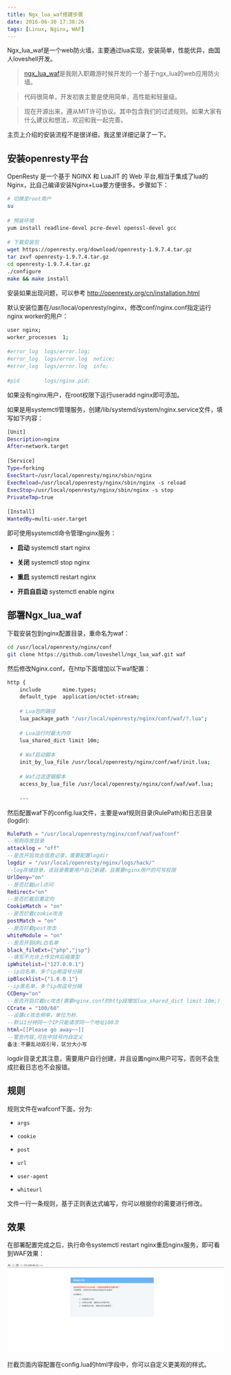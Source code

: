```yaml
---
title: Ngx_lua_waf搭建步骤
date: 2016-06-30 17:38:26
tags: [Linux, Nginx, WAF]
---
```


Ngx_lua_waf是一个web防火墙，主要通过lua实现，安装简单，性能优异，由国人loveshell开发。 
<!-- more -->
> [ngx_lua_waf](https://github.com/loveshell/ngx_lua_waf)是我刚入职趣游时候开发的一个基于ngx_lua的web应用防火墙。

> 代码很简单，开发初衷主要是使用简单，高性能和轻量级。

> 现在开源出来，遵从MIT许可协议。其中包含我们的过滤规则。如果大家有什么建议和想法，欢迎和我一起完善。

主页上介绍的安装流程不是很详细，我这里详细记录了一下。

## 安装openresty平台

OpenResty 是一个基于 NGINX 和 LuaJIT 的 Web 平台,相当于集成了lua的Nginx，比自己编译安装Nginx+Lua要方便很多。步骤如下：

```bash
# 切换至root用户
su

# 预装环境
yum install readline-devel pcre-devel openssl-devel gcc

# 下载安装包
wget https://openresty.org/download/openresty-1.9.7.4.tar.gz
tar zxvf openresty-1.9.7.4.tar.gz
cd openresty-1.9.7.4.tar.gz
./configure
make && make install 
```

安装如果出现问题，可以参考 http://openresty.org/cn/installation.html

默认安装位置在/usr/local/openresty/nginx，修改conf/nginx.conf指定运行nginx worker的用户：

```bash
user nginx;
worker_processes  1;

#error_log  logs/error.log;
#error_log  logs/error.log  notice;
#error_log  logs/error.log  info;

#pid        logs/nginx.pid;
```

如果没有nginx用户，在root权限下运行useradd nginx即可添加。

如果是用systemctl管理服务，创建/lib/systemd/system/nginx.service文件，填写如下内容：

```bash
[Unit]
Description=nginx
After=network.target

[Service]
Type=forking
ExecStart=/usr/local/openresty/nginx/sbin/nginx
ExecReload=/usr/local/openresty/nginx/sbin/nginx -s reload
ExecStop=/usr/local/openresty/nginx/sbin/nginx -s stop
PrivateTmp=true

[Install]
WantedBy=multi-user.target
```

即可使用systemctl命令管理nginx服务：

- **启动** systemctl start nginx

- **关闭** systemctl stop nginx

- **重启** systemctl restart nginx

- **开启自启动** systemctl enable nginx

## 部署Ngx_lua_waf

下载安装包到nginx配置目录，重命名为waf：

```bash
cd /usr/local/openresty/nginx/conf
git clone https://github.com/loveshell/ngx_lua_waf.git waf
```

然后修改Nginx.conf，在http下面增加以下waf配置：

```bash
http {
    include       mime.types;
    default_type  application/octet-stream;

    # Lua包的路径
    lua_package_path "/usr/local/openresty/nginx/conf/waf/?.lua";

    # Lua运行时最大内存
    lua_shared_dict limit 10m;

    # Waf启动脚本
    init_by_lua_file /usr/local/openresty/nginx/conf/waf/init.lua;

    # Waf过滤逻辑脚本
    access_by_lua_file /usr/local/openresty/nginx/conf/waf/waf.lua;

    ···
```

然后配置waf下的config.lua文件，主要是waf规则目录(RulePath)和日志目录(logdir):

```lua
RulePath = "/usr/local/openresty/nginx/conf/waf/wafconf"
--规则存放目录
attacklog = "off"
--是否开启攻击信息记录，需要配置logdir
logdir = "/usr/local/openresty/nginx/logs/hack/"
--log存储目录，该目录需要用户自己新建，且需要nginx用户的可写权限
UrlDeny="on"
--是否拦截url访问
Redirect="on"
--是否拦截后重定向
CookieMatch = "on"
--是否拦截cookie攻击
postMatch = "on" 
--是否拦截post攻击
whiteModule = "on" 
--是否开启URL白名单
black_fileExt={"php","jsp"}
--填写不允许上传文件后缀类型
ipWhitelist={"127.0.0.1"}
--ip白名单，多个ip用逗号分隔
ipBlocklist={"1.0.0.1"}
--ip黑名单，多个ip用逗号分隔
CCDeny="on"
--是否开启拦截cc攻击(需要nginx.conf的http段增加lua_shared_dict limit 10m;)
CCrate = "100/60"
--设置cc攻击频率，单位为秒.
--默认1分钟同一个IP只能请求同一个地址100次
html=[[Please go away~~]]
--警告内容,可在中括号内自定义
备注:不要乱动双引号，区分大小写

```

logdir目录尤其注意，需要用户自行创建，并且设置nginx用户可写，否则不会生成拦截日志也不会报错。

## 规则

规则文件在wafconf下面，分为:

- `args`

- `cookie` 

- `post`

- `url`

- `user-agent`

- `whiteurl`

文件一行一条规则，基于正则表达式编写，你可以根据你的需要进行修改。

## 效果

在部署配置完成之后，执行命令systemctl restart nginx重启nginx服务，即可看到WAF效果：

![waf-example](/images/waf-example.png)

拦截页面内容配置在config.lua的html字段中，你可以自定义更美观的样式。
